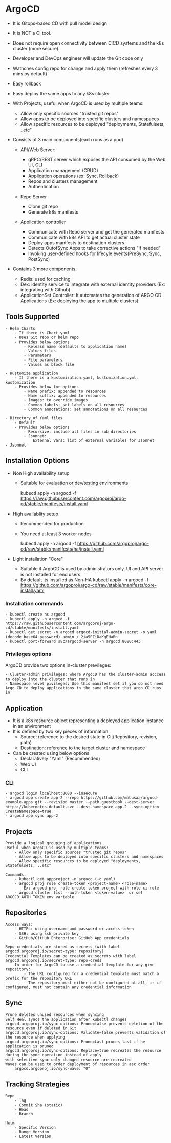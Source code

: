 # ArgoCD
- It is  Gitops-based CD with pull model design  
- It is NOT a CI tool.
- Does not require open connectivity between CICD systems and the k8s cluster (more secure). 
- Developer and DevOps engineer will update the Git code only
- Wathches config repo for change and apply them (refreshes every 3 mins by default)
- Easy rollback
- Easy deploy the same apps to any k8s cluster

- With Projects, useful when ArgoCD is used by multiple teams:

    - Allow only specific sources "trusted git repos"
    - Allow apps to be deployed into specific clusters and namespaces
    - Allow specific resources to be deployed "deployments, Statefulsets, ..etc"

- Consists of 3 main components(each runs as a pod)
    - API/Web Server:
        
        - gRPC/REST server which exposes the API consumed by the Web UI, CLI
        - Application management (CRUD)
        - Application operations (ex: Sync, Rollback) 
        - Repos and clusters management
        - Authentication

    - Repo Server
        - Clone git repo
        - Generate k8s manifests

    - Application controller
        - Communicate with Repo server and get the generated manifests
        - Communicate with k8s API to get actual cluster state
        - Deploy apps manifests to destination clusters
        - Detects OutofSync Apps to take corrective actions "If needed"
        - Invoking user-defined hooks for lifecyle events(PreSync, Sync, PostSync)


- Contains 3 more components:
    - Redis: used for caching
    - Dex: identity service to integrate with external identity providers (Ex: integrating with Github)
    - ApplicationSet Controller: It automates the generation of ARGO CD Applications (Ex: deploying the app to multiple clusters)

## Tools Supported
    - Helm Charts
        - If there is Chart.yaml 
        - Uses Git repo or helm repo 
        - Provides below options
            - Release name (defaults to application name)
            - Values files
            - Parameters
            - File parameters
            - Values as block file

    - Kustomize application
        - If there is a kustomization.yaml, kustomization.yml, kustomization
        - Provides below for options
            - Name prefix: appended to resources
            - Name suffix: appended to resources
            - Images: to override images
            - Common labels: set labels on all resources
            - Common annotations: set annotations on all resources

    - Directory of Yaml files
        - Default
        - Provides below options
            - Recursive: include all files in sub directories
            - Jsonnet: 
                External Vars: list of external variables for Jsonnet
    - Jsonnet

## Installation Options
-  Non High availability setup
    - Suitable for evaluation or dev/testing environments

        kubectl apply -n argocd -f https://raw.githubusercontent.com/argoproj/argo-cd/stable/manifests/install.yaml

- High availablity setup
    - Recommended for production
    - You need at least 3 worker nodes
        
        kubectl apply -n argocd -f https://github.com/argoproj/argo-cd/raw/stable/manifests/ha/install.yaml

- Light installation "Core"
    - Suitable if ArgoCD is used by administrators only. UI and API server  is not installed for end users
    - By default its installed as Non-HA
        kubectl apply -n argocd -f https://github.com/argoproj/argo-cd/raw/stable/manifests/core-install.yaml

### Installation commands
    - kubectl create ns argocd
    - kubectl apply -n argocd -f https://raw.githubusercontent.com/argoproj/argo-cd/stable/manifests/install.yaml
    - kubectl get secret -n argocd argocd-initial-admin-secret -o yaml (decode base64 password) admin / 2ia5FZiDaKgEHaRn
    - kubectl port-forward svc/argocd-server -n argocd 8080:443

### Privileges options
ArgoCD provide two options in-cluster previleges:

    - Cluster-admin privileges: where ArgoCD has the cluster-admin acccess to deploy into the cluster that runs in
    - Namespace level pivileges: Use this manifest set if you do not need Argo CD to deploy applications in the same cluster that argo CD runs in
    
## Application
- It is a k8s resource object representing a deployed application instance in an environment
- It is defined by two key pieces of information
    - Source: reference to the desired state in Git(Repository, revision, path)
    - Destination: reference to the target cluster and namespace
- Can be created using below options
    - Declaratively "Yaml" (Recommended)
    - Web UI
    - CLI

### CLI
    - argocd login localhost:8080 --insecure
    - argocd app create app-2 --repo https://github.com/mabusaa/argocd-example-apps.git --revision master --path guestbook --dest-server https://kubernetes.default.svc --dest-namespace app-2 --sync-option CreateNamespace=true
    - argocd app sync app-2

## Projects
    Provide a logical grouping of applications
    Useful when ArgoCD is used by multiple teams:
        - Allow only specific sources "trusted git repos"
        - Allow apps to be deployed into specific clusters and namespaces
        - Allow specific resources to be deployed "deployments, Statefulsets, ..etc"

    Commands:
        - kubectl get appproject -n argocd (-o yaml)
        - argocd proj role create-token <project-name> <role-name>
            Ex: argocd proj role create-token project-with-role ci-role
        - argocd cluster list --auth-token <token-value>  or set ARGOCD_AUTH_TOKEN env variable

## Repositories
    Access ways:
        - HTTPs: using username and password or access token
        - SSH: using ssh private key
        - GitHub/GitHub Enterprise: GitHub App credentials

    Repo credentials are stored as secrets (with label argocd.argoproj.io/secret-type: repository)
    Credential Templates can be created as secrets with label argocd.argoproj.io/secret-type: repo-creds
        In order for ArgoCD to use a credential template for any give repository:
            - The URL configured for a credential template must match a prefix for the repository URL
            - The repository must either not be configured at all, ir if configured, must not contain any credential information


## Sync
    Prune deletes unused resources when syncing
    Self Heal syncs the application after kubectl changes
    argocd.argoproj.io/sync-options: Prune=false prevents deletion of the resource even if deleted in Git
    argocd.argoproj.io/sync-options: Validate=false prevents validation of the resource when applying
    argocd.argoproj.io/sync-options: Prune=Last prunes last if he application is pruned
    argocd.argoproj.io/sync-options: Replace=true recreates the resource during the sync operation instead of apply
    with selective-sync only changed resource are recreated
    Waves can be used to order deployment of resources in asc order
        argocd.argoproj.io/sync-wave: "0"


## Tracking Strategies
    Repo
        - Tag
        - Commit Sha (static)
        - Head
        - Branch

    Helm
        - Specific Version
        - Range Version
        - Latest Version